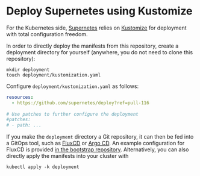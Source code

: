 # Deploy Supernetes using Kustomize

For the Kubernetes side, [Supernetes](https://github.com/supernetes/supernetes) relies on [Kustomize](https://kustomize.io/) for deployment with total configuration freedom.

In order to directly deploy the manifests from this repository, create a deployment directory for yourself (anywhere, you do not need to clone this repository):

```shell
mkdir deployment
touch deployment/kustomization.yaml
```

Configure `deployment/kustomization.yaml` as follows:

```yaml
resources:
  - https://github.com/supernetes/deploy?ref=pull-116
  
# Use patches to further configure the deployment
#patches:
# - path: ...
```

If you make the `deployment` directory a Git repository, it can then be fed into a GitOps tool, such as [FluxCD](https://fluxcd.io/) or [Argo CD](https://argoproj.github.io/cd/). An example configuration for FluxCD is provided [in the bootstrap repository](https://github.com/supernetes/bootstrap/tree/master/work/manifests/flux). Alternatively, you can also directly apply the manifests into your cluster with

```shell
kubectl apply -k deployment
```
